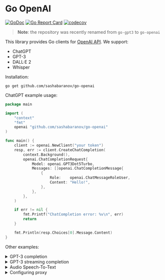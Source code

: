 # Go OpenAI
[![GoDoc](http://img.shields.io/badge/GoDoc-Reference-blue.svg)](https://godoc.org/github.com/sashabaranov/go-openai)
[![Go Report Card](https://goreportcard.com/badge/github.com/sashabaranov/go-openai)](https://goreportcard.com/report/github.com/sashabaranov/go-openai)
[![codecov](https://codecov.io/gh/sashabaranov/go-openai/branch/master/graph/badge.svg?token=bCbIfHLIsW)](https://codecov.io/gh/sashabaranov/go-openai)

> **Note**: the repository was recently renamed from `go-gpt3` to `go-openai`

This library provides Go clients for [OpenAI API](https://platform.openai.com/). We support:

* ChatGPT
* GPT-3
* DALL·E 2
* Whisper

Installation:
```
go get github.com/sashabaranov/go-openai
```


ChatGPT example usage:

```go
package main

import (
	"context"
	"fmt"
	openai "github.com/sashabaranov/go-openai"
)

func main() {
	client := openai.NewClient("your token")
	resp, err := client.CreateChatCompletion(
		context.Background(),
		openai.ChatCompletionRequest{
			Model: openai.GPT3Dot5Turbo,
			Messages: []openai.ChatCompletionMessage{
				{
					Role:    openai.ChatMessageRoleUser,
					Content: "Hello!",
				},
			},
		},
	)

	if err != nil {
		fmt.Printf("ChatCompletion error: %v\n", err)
		return
	}

	fmt.Println(resp.Choices[0].Message.Content)
}

```



Other examples:

<details>
<summary>GPT-3 completion</summary>

```go
package main

import (
	"context"
	"fmt"
	openai "github.com/sashabaranov/go-openai"
)

func main() {
	c := openai.NewClient("your token")
	ctx := context.Background()

	req := openai.CompletionRequest{
		Model:     openai.GPT3Ada,
		MaxTokens: 5,
		Prompt:    "Lorem ipsum",
	}
	resp, err := c.CreateCompletion(ctx, req)
	if err != nil {
		fmt.Printf("Completion error: %v\n", err)
		return
	}
	fmt.Println(resp.Choices[0].Text)
}
```
</details>

<details>
<summary>GPT-3 streaming completion</summary>

```go
package main

import (
	"errors"
	"context"
	"fmt"
	"io"
	openai "github.com/sashabaranov/go-openai"
)

func main() {
	c := openai.NewClient("your token")
	ctx := context.Background()

	req := openai.CompletionRequest{
		Model:     openai.GPT3Ada,
		MaxTokens: 5,
		Prompt:    "Lorem ipsum",
		Stream:    true,
	}
	stream, err := c.CreateCompletionStream(ctx, req)
	if err != nil {
		fmt.Printf("CompletionStream error: %v\n", err)
		return
	}
	defer stream.Close()

	for {
		response, err := stream.Recv()
		if errors.Is(err, io.EOF) {
			fmt.Println("Stream finished")
			return
		}

		if err != nil {
			fmt.Printf("Stream error: %v\n", err)
			return
		}


		fmt.Printf("Stream response: %v\n", response)
	}
}
```
</details>

<details>
<summary>Audio Speech-To-Text</summary>

```go
package main

import (
	"context"
	"fmt"

	openai "github.com/sashabaranov/go-openai"
)

func main() {
	c := openai.NewClient("your token")
	ctx := context.Background()

	req := openai.AudioRequest{
		Model:    openai.Whisper1,
		FilePath: "recording.mp3",
	}
	resp, err := c.CreateTranscription(ctx, req)
	if err != nil {
		fmt.Printf("Transcription error: %v\n", err)
		return
	}
	fmt.Println(resp.Text)
}
```
</details>

<details>
<summary>Configuring proxy</summary>

```go
config := openai.DefaultConfig("token")
proxyUrl, err := url.Parse("http://localhost:{port}")
if err != nil {
	panic(err)
}
transport := &http.Transport{
	Proxy: http.ProxyURL(proxyUrl),
}
config.HTTPClient = &http.Client{
	Transport: transport,
}

c := openai.NewClientWithConfig(config)
```

See also: https://pkg.go.dev/github.com/sashabaranov/go-openai#ClientConfig
</details>
